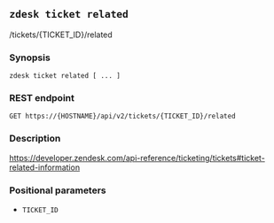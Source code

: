 ## `zdesk ticket related`

/tickets/{TICKET_ID}/related

### Synopsis

    zdesk ticket related [ ... ]

### REST endpoint

    GET https://{HOSTNAME}/api/v2/tickets/{TICKET_ID}/related

### Description

https://developer.zendesk.com/api-reference/ticketing/tickets#ticket-related-information

### Positional parameters

* `TICKET_ID`

